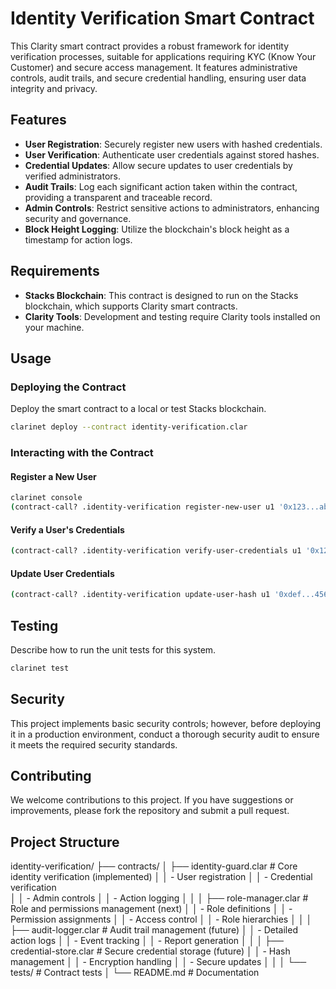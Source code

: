 # Identity Verification Smart Contract

This Clarity smart contract provides a robust framework for identity verification processes, suitable for applications requiring KYC (Know Your Customer) and secure access management. It features administrative controls, audit trails, and secure credential handling, ensuring user data integrity and privacy.

## Features

- **User Registration**: Securely register new users with hashed credentials.
- **User Verification**: Authenticate user credentials against stored hashes.
- **Credential Updates**: Allow secure updates to user credentials by verified administrators.
- **Audit Trails**: Log each significant action taken within the contract, providing a transparent and traceable record.
- **Admin Controls**: Restrict sensitive actions to administrators, enhancing security and governance.
- **Block Height Logging**: Utilize the blockchain's block height as a timestamp for action logs.

## Requirements

- **Stacks Blockchain**: This contract is designed to run on the Stacks blockchain, which supports Clarity smart contracts.
- **Clarity Tools**: Development and testing require Clarity tools installed on your machine.

## Usage

### Deploying the Contract

Deploy the smart contract to a local or test Stacks blockchain.

```bash
clarinet deploy --contract identity-verification.clar
```

### Interacting with the Contract

#### Register a New User

```bash
clarinet console
(contract-call? .identity-verification register-new-user u1 '0x123...abc)
```

#### Verify a User's Credentials

```bash
(contract-call? .identity-verification verify-user-credentials u1 '0x123...abc)
```

#### Update User Credentials

```bash
(contract-call? .identity-verification update-user-hash u1 '0xdef...456)
```

## Testing

Describe how to run the unit tests for this system.

```bash
clarinet test
```

## Security

This project implements basic security controls; however, before deploying it in a production environment, conduct a thorough security audit to ensure it meets the required security standards.

## Contributing

We welcome contributions to this project. If you have suggestions or improvements, please fork the repository and submit a pull request.

## Project Structure

identity-verification/
├── contracts/
│   ├── identity-guard.clar     # Core identity verification (implemented)
│   │   - User registration
│   │   - Credential verification  
│   │   - Admin controls
│   │   - Action logging
│   │
│   ├── role-manager.clar       # Role and permissions management (next)
│   │   - Role definitions
│   │   - Permission assignments
│   │   - Access control
│   │   - Role hierarchies
│   │
│   ├── audit-logger.clar       # Audit trail management (future)
│   │   - Detailed action logs
│   │   - Event tracking
│   │   - Report generation
│   │
│   ├── credential-store.clar   # Secure credential storage (future) 
│   │   - Hash management
│   │   - Encryption handling
│   │   - Secure updates
│   │
│   └── tests/                  # Contract tests
│
└── README.md                  # Documentation

